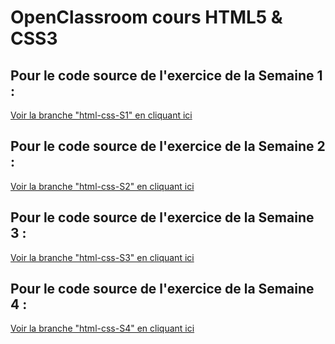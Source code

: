 # OpenClassroom cours HTML5 &amp; CSS3

## Pour le code source de l'exercice de la Semaine 1 :
[Voir la branche "html-css-S1" en cliquant ici](https://github.com/FuturInformatique/oc-html-css/tree/html-css-S1 "Activité HTML5 - Semaine 1")

## Pour le code source de l'exercice de la Semaine 2 :
[Voir la branche "html-css-S2" en cliquant ici](https://github.com/FuturInformatique/oc-html-css/tree/html-css-S2 "Activité HTML5 - Semaine 2")

## Pour le code source de l'exercice de la Semaine 3 :
[Voir la branche "html-css-S3" en cliquant ici](https://github.com/FuturInformatique/oc-html-css/tree/html-css-S3 "Activité HTML5 - Semaine 3")

## Pour le code source de l'exercice de la Semaine 4 :
[Voir la branche "html-css-S4" en cliquant ici](https://github.com/FuturInformatique/oc-html-css/tree/html-css-S4 "Activité HTML5 - Semaine 4")